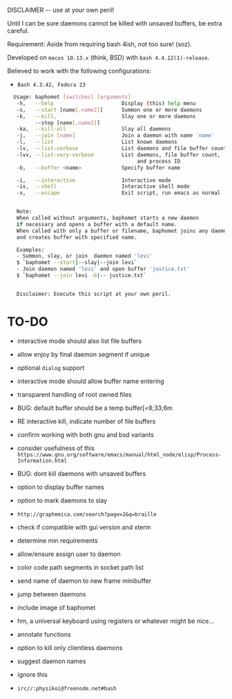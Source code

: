 DISCLAIMER -- use at your own peril!

Until I can be sure daemons cannot be killed with unsaved buffers, be extra careful.

Requirement: Aside from requiring bash 4ish, not too sure! (soz).

Developed on `macos 10.13.x` (think, BSD) with `bash 4.4.12(1)-release`.

Believed to work with the following configurations:
* `Bash 4.3.42, Fedora 23`

````bash
  Usage: baphomet [switches] [arguments]
   -h,   --help                      Display (this) help menu
   -s,   --start [name[,name2]]      Summon one or more daemons
   -k,   --kill,                     Slay one or more daemons
         --stop [name[,name2]]
   -ka,  --kill-all                  Slay all daemons
   -j,   --join [name]               Join a daemon with name 'name'
   -l,   --list                      List known daemons
   -lv,  --list-verbose              List daemons and file buffer count
   -lvv, --list-very-verbose         List daemons, file buffer count,
                                          and process ID
   -b,   --buffer <name>             Specify buffer name

   -i,   --interactive               Interactive mode
   -is,  --shell                     Interactive shell mode
   -x,   --escape                    Exit script, run emacs as normal


   Note:
   When called without arguments, baphomet starts a new daemon
   if necessary and opens a buffer with a default name.
   When called with only a buffer or filename, baphomet joins any daemon
   and creates buffer with specified name.

   Examples:
   - Summon, slay, or join  daemon named 'levi'
   $ `baphomet --start|--slay|--join levi`
   - Join daemon named 'levi' and open buffer 'justice.txt'
   $ `baphomet --join levi -b|-- justice.txt`


   Disclaimer: Execute this script at your own peril.

````





TO-DO
===
* interactive mode should also list file buffers
* allow enjoy by final daemon segment if unique
* optional `dialog` support
* interactive mode should allow buffer name entering
* transparent handling of root owned files
* BUG: default buffer should be a temp buffer[<8;33;6m
* RE interactive kill, indicate number of file buffers
* confirm working with both gnu and bsd variants
* consider usefulness of this `https://www.gnu.org/software/emacs/manual/html_node/elisp/Process-Information.html`
* BUG: dont kill daemons with unsaved buffers
* option to display buffer names
* option to mark daemons to slay
* `http://graphemica.com/search?page=2&q=braille`
* check if compatible with gui version and xterm
* determine min requirements
* allow/ensure assign user to daemon
* color code path segments in socket path list
* send name of daemon to new frame minibuffer
* jump between daemons
* include image of baphomet
* hm, a universal keyboard using registers or whatever might be nice...
* annotate functions
* option to kill only clientless daemons
* suggest daemon names

* ignore this
* `irc//:physikoi@freenode.net#bash`
